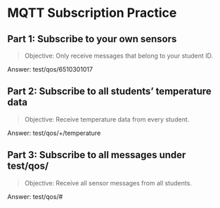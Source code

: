# MQTT Subscription Practice


## Part 1: Subscribe to your own sensors

> Objective: Only receive messages that belong to your student ID.

Answer: test/qos/6510301017


## Part 2: Subscribe to all students’ temperature data

> Objective: Receive temperature data from every student.

Answer: test/qos/+/temperature


## Part 3: Subscribe to all messages under test/qos/

> Objective: Receive all sensor messages from all students.

Answer: test/qos/#
